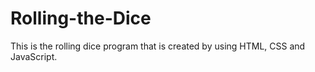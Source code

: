 # Rolling-the-Dice
This is the rolling dice program that is created by using HTML, CSS and JavaScript.
